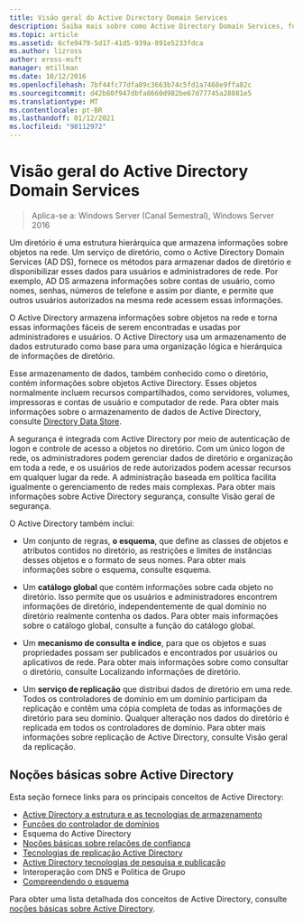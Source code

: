 ```yaml
---
title: Visão geral do Active Directory Domain Services
description: Saiba mais sobre como Active Directory Domain Services, fornece os métodos para armazenar dados de diretório e disponibilizar esses dados para usuários e administradores de rede.
ms.topic: article
ms.assetid: 6cfe9479-5d17-41d5-939a-891e5233fdca
ms.author: lizross
author: eross-msft
manager: mtillman
ms.date: 10/12/2016
ms.openlocfilehash: 7bf44fc77dfa89c3663b74c5fd1a7468e9ffa82c
ms.sourcegitcommit: d42b80f947dbfa8660d982be67d77745a28081e5
ms.translationtype: MT
ms.contentlocale: pt-BR
ms.lasthandoff: 01/12/2021
ms.locfileid: "98112972"
---
```

# <a name="overview-of-active-directory-domain-services"></a>Visão geral do Active Directory Domain Services

>Aplica-se a: Windows Server (Canal Semestral), Windows Server 2016

Um diretório é uma estrutura hierárquica que armazena informações sobre objetos na rede. Um serviço de diretório, como o Active Directory Domain Services (AD DS), fornece os métodos para armazenar dados de diretório e disponibilizar esses dados para usuários e administradores de rede. Por exemplo, AD DS armazena informações sobre contas de usuário, como nomes, senhas, números de telefone e assim por diante, e permite que outros usuários autorizados na mesma rede acessem essas informações.

O Active Directory armazena informações sobre objetos na rede e torna essas informações fáceis de serem encontradas e usadas por administradores e usuários. O Active Directory usa um armazenamento de dados estruturado como base para uma organização lógica e hierárquica de informações de diretório.

Esse armazenamento de dados, também conhecido como o diretório, contém informações sobre objetos Active Directory. Esses objetos normalmente incluem recursos compartilhados, como servidores, volumes, impressoras e contas de usuário e computador de rede. Para obter mais informações sobre o armazenamento de dados de Active Directory, consulte [Directory Data Store](/previous-versions/windows/it-pro/windows-server-2003/cc736627(v=ws.10)).

A segurança é integrada com Active Directory por meio de autenticação de logon e controle de acesso a objetos no diretório. Com um único logon de rede, os administradores podem gerenciar dados de diretório e organização em toda a rede, e os usuários de rede autorizados podem acessar recursos em qualquer lugar da rede. A administração baseada em política facilita igualmente o gerenciamento de redes mais complexas. Para obter mais informações sobre Active Directory segurança, consulte Visão geral de segurança.

O Active Directory também inclui:
* Um conjunto de regras, **o esquema**, que define as classes de objetos e atributos contidos no diretório, as restrições e limites de instâncias desses objetos e o formato de seus nomes. Para obter mais informações sobre o esquema, consulte esquema.


* Um **catálogo global** que contém informações sobre cada objeto no diretório. Isso permite que os usuários e administradores encontrem informações de diretório, independentemente de qual domínio no diretório realmente contenha os dados. Para obter mais informações sobre o catálogo global, consulte a função do catálogo global.


* Um **mecanismo de consulta e índice**, para que os objetos e suas propriedades possam ser publicados e encontrados por usuários ou aplicativos de rede. Para obter mais informações sobre como consultar o diretório, consulte Localizando informações de diretório.


* Um **serviço de replicação** que distribui dados de diretório em uma rede. Todos os controladores de domínio em um domínio participam da replicação e contêm uma cópia completa de todas as informações de diretório para seu domínio. Qualquer alteração nos dados do diretório é replicada em todos os controladores de domínio. Para obter mais informações sobre replicação de Active Directory, consulte Visão geral da replicação.

## <a name="understanding-active-directory"></a>Noções básicas sobre Active Directory
 Esta seção fornece links para os principais conceitos de Active Directory:

* [Active Directory a estrutura e as tecnologias de armazenamento](/previous-versions/windows/it-pro/windows-server-2003/cc759186(v=ws.10))
* [Funções do controlador de domínios](/previous-versions/windows/it-pro/windows-server-2003/cc786438(v=ws.10))
* Esquema do Active Directory
* [Noções básicas sobre relações de confiança](/previous-versions/windows/it-pro/windows-server-2008-R2-and-2008/cc771294(v=ws.10))
* [Tecnologias de replicação Active Directory](/previous-versions/windows/it-pro/windows-server-2003/cc786438(v=ws.10))
* [Active Directory tecnologias de pesquisa e publicação](/previous-versions/windows/it-pro/windows-server-2003/cc775686(v=ws.10))
* Interoperação com DNS e Política de Grupo
* [Compreendendo o esquema](/previous-versions/windows/it-pro/windows-server-2003/cc759402(v=ws.10))

Para obter uma lista detalhada dos conceitos de Active Directory, consulte [noções básicas sobre Active Directory](/previous-versions/windows/it-pro/windows-server-2003/cc781408(v=ws.10)).